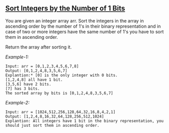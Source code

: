 ## [Sort Integers by the Number of 1 Bits](https://leetcode.com/problems/sort-integers-by-the-number-of-1-bits/)

You are given an integer array arr. Sort the integers in the array in ascending order by the number of 1's in their binary representation and in case of two or more integers have the same number of 1's you have to sort them in ascending order.

Return the array after sorting it.

*Example-1:*
```
Input: arr = [0,1,2,3,4,5,6,7,8] 
Output: [0,1,2,4,8,3,5,6,7] 
Explantion:* [0] is the only integer with 0 bits.
[1,2,4,8] all have 1 bit. 
[3,5,6] have 2 bits. 
[7] has 3 bits. 
The sorted array by bits is [0,1,2,4,8,3,5,6,7]
```

*Example-2:*
```
Input: arr = [1024,512,256,128,64,32,16,8,4,2,1] 
Output: [1,2,4,8,16,32,64,128,256,512,1024] 
Explantion: All integers have 1 bit in the binary representation, you should just sort them in ascending order.
```